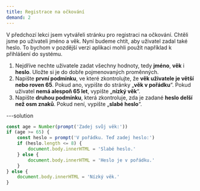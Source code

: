 ```yaml
---
title: Registrace na očkování
demand: 2
---
```


V předchozí lekci jsem vytvářeli stránku pro registraci na očkování. Chtěli jsme po uživateli jméno a věk. Nyní budeme chtít, aby uživatel zadal také heslo. To bychom v pozdější verzi aplikaci mohli použít například k přihlášení do systému.

1. Nejdříve nechte uživatele zadat všechny hodnoty, tedy **jméno**, **věk** i **heslo**. Uložte si je do dobře pojmenovaných proměnných.
1. Napište **první podmínku**, ve které zkontrolujte, že **věk uživatele je větší nebo roven 65**. Pokud ano, vypište do stránky „**věk v pořádku**“. Pokud uživatel **nemá alespoň 65 let**, vypište „**nízký věk**“.
1. Napište **druhou podmínku**, která zkontroluje, zda je zadané **heslo delší než osm znaků**. Pokud není, vypište „**slabé heslo**“.

---solution

```js
const age = Number(prompt('Zadej svůj věk:'))
if (age >= 65) {
	const heslo = prompt('V pořádku. Teď zadej heslo:')
	if (heslo.length <= 8) {
		document.body.innerHTML = 'Slabé heslo.'
	} else {
		document.body.innerHTML = 'Heslo je v pořádku.'
	}
} else {
	document.body.innerHTML = 'Nízký věk.'
}
```
